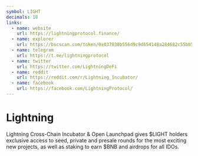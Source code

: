 ```yaml
---
symbol: LIGHT
decimals: 18
links:
  - name: website
    url: https://lightningprotocol.finance/
  - name: explorer
    url: https://bscscan.com/token/0x037838b556d9c9d654148a284682c55bb5f56ef4
  - name: telegram
    url: https://t.me/lightningprotocol
  - name: twitter
    url: https://twitter.com/LightningDeFi
  - name: reddit
    url: https://reddit.com/r/Lightning_Incubator/
  - name: facebook
    url: https://facebook.com/LightningProtocol/
---
```


# Lightning

Lightning Cross-Chain Incubator & Open Launchpad gives $LIGHT holders exclusive access to seed, private and presale rounds for the most exciting new projects, as well as staking to earn $BNB and airdrops for all IDOs.
